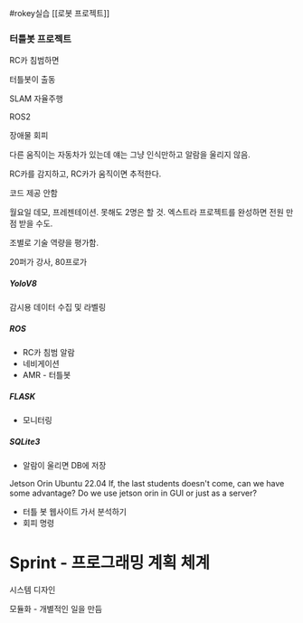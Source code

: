 #rokey실습
[[로봇 프로젝트]]

### 터틀봇 프로젝트
RC카 침범하면

터틀봇이 출동

SLAM 자율주행

ROS2

장애물 회피

다른 움직이는 자동차가 있는데 얘는 그냥 인식만하고 알람을 울리지 않음.

RC카를 감지하고,
RC카가 움직이면 추적한다.

코드 제공 안함

월요일 데모, 프레젠테이션. 못해도 2명은 할 것.
엑스트라 프로젝트를 완성하면 전원 만점 받을 수도.

조별로 기술 역량을 평가함.

20퍼가 강사, 80프로가 
##### YoloV8
감시용 데이터 수집 및 라벨링
##### ROS
- RC카 침범 알람
- 네비게이션
- AMR - 터틀봇

##### FLASK
- 모니터링
##### SQLite3
- 알람이 울리면 DB에 저장

Jetson Orin Ubuntu 22.04
If, the last students doesn't come, can we have some advantage?
Do we use jetson orin in GUI or just as a server?

- 터틀 봇 웹사이트 가서 분석하기
- 회피 명령


# Sprint - 프로그래밍 계획 체계

시스템 디자인

모듈화 - 개별적인 일을 만듬

